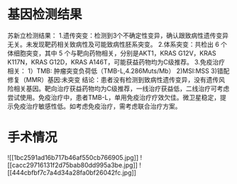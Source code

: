 # 基因检测结果
苏新立检测结果：
1.遗传突变：检测到3个不确定性变异，确认跟致病性遗传变异无关。未发现靶药相关致病性及可能致病性胚系突变。
2.体系突变：共检出 6 个体细胞突变，其中 5 个与靶向药物相关，分别是AKT1，KRAS G12V，KRAS K117N，KRAS G12D，KRAS A146T，可能获益药物均为C级推荐。
3.免疫治疗相关：
1）TMB: 肿瘤突变负荷低（TMB-L,4.286Muts/Mb）
2)MSI:MSS
3)错配修复（MMR）基因:未突变
结论：患者没有检测到致病性遗传变异，没有遗传风险相关基因。靶向治疗获益药物均为C级推荐，一线治疗获益低，二线治疗可考虑尝试使用。免疫治疗中，患者TMB-L，单用免疫治疗疗效欠佳。微卫星稳定，提示免疫治疗敏感性低。如考虑免疫治疗，需考虑联合治疗方案。
# 手术情况
![[1bc2591ad16b717b46af550cb766905.jpg]]
![[cacc29716131f2d75bab80dd995a3be.jpg]]
![[444cbfbf7c7a4d34a28fa0bf26042fc.jpg]]